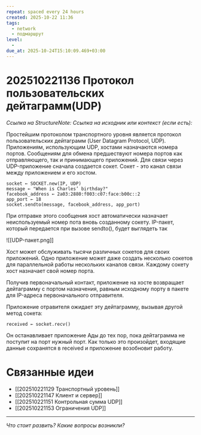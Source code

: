 ```yaml
---
repeat: spaced every 24 hours
created: 2025-10-22 11:36
tags:
  - network
  - подмаршрут
level:
  - 
due_at: 2025-10-24T15:10:09.469+03:00
---
```

# 202510221136 Протокол пользовательских дейтаграмм(UDP)

*Ссылка на StructureNote:*
*Ссылка на исходник или контекст (если есть):*

Простейшим протоколом транспортного уровня является протокол пользовательских дейтаграмм (User Datagram Protocol‚ UDP). Приложениям, использующим UDP, хостами назначаются номера портов. Сообщениям для обмена предшествуют номера портов как отправляющего, так и принимающего приложений. Для связи через UDP-приложение сначала создается сокет. Сокет - это канал связи между приложением и его хостом.

```
socket ← SOCKET.new(IP, UDP) 
message ← "When is Charles’ birthday?" 
facebook_address ← 2a03:2880:f003:c07:face:b00c::2 
app_port ← 18 
socket.sendto(message, facebook_address, app_port)
```

При отправке этого сообщения хост автоматически назначает неиспользуемый номер пота вновь созданному сокету. IP-пакет, который передается при вызове sendto(), будет выглядеть так

![[UDP-пакет.png]]

Хост может обслуживать тысячи различных сокетов для своих приложений. Одно приложение может даже создать несколько сокетов для параллельной работы нескольких каналов связи. Каждому сокету хост назначает свой номер порта.

Получив первоначальный контакт, приложение на хосте возвращает дейтаграмму с портом назначения, равным исходному порту в пакете для IP-адреса первоначального отправителя.

Приложение отравителя ожидает эту дейтаграмму, вызывая другой метод сокета:

```
received ← socket.recv()
```

Он останавливает приложение Ады до тех пор, пока дейтаграмма не поступит на порт нужный порт. Как только это произойдет, входящие данные сохранятся в received и приложение возобновит работу.

# Связанные идеи

- [[202510221129 Транспортный уровень]]
- [[202510221147 Клиент и сервер]]
- [[202510221151 Контрольная сумма UDP]]
- [[202510221153 Ограничения UDP]]

---

*Что стоит развить? Какие вопросы возникли?*
